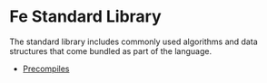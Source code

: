 # Fe Standard Library

The standard library includes commonly used algorithms and data structures that come bundled as part of the language.

- [Precompiles](./precompiles.md)